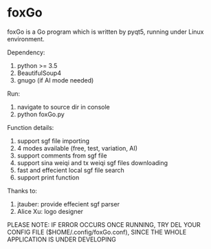# foxGo

foxGo is a Go program which is written by pyqt5, running under Linux environment.

Dependency:
  1. python >= 3.5
  2. BeautifulSoup4
  3. gnugo (if AI mode needed)

Run:
  1. navigate to source dir in console
  2. python foxGo.py

Function details:
  1. support sgf file importing
  2. 4 modes available (free, test, variation, AI)
  3. support comments from sgf file
  4. support sina weiqi and tx weiqi sgf files downloading
  5. fast and effecient local sgf file search
  6. support print function

Thanks to:
  1. jtauber: provide effecient sgf parser
  2. Alice Xu: logo designer

PLEASE NOTE: IF ERROR OCCURS ONCE RUNNING, TRY DEL YOUR CONFIG FILE ($HOME/.config/foxGo.conf), SINCE THE WHOLE APPLICATION IS UNDER DEVELOPING
